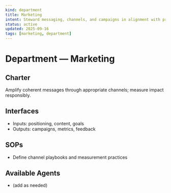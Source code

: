 ```yaml
---
kind: department
title: Marketing
intent: Steward messaging, channels, and campaigns in alignment with principles
status: active
updated: 2025-09-16
tags: [marketing, department]
---
```


# Department — Marketing

## Charter
Amplify coherent messages through appropriate channels; measure impact responsibly.

## Interfaces
- Inputs: positioning, content, goals
- Outputs: campaigns, metrics, feedback

## SOPs
- Define channel playbooks and measurement practices

## Available Agents
- (add as needed)

